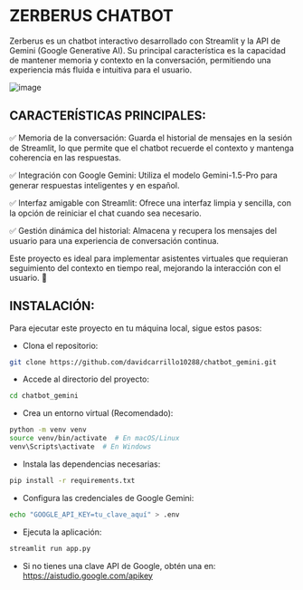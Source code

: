 # ZERBERUS CHATBOT

Zerberus es un chatbot interactivo desarrollado con Streamlit y la API de Gemini (Google Generative AI). Su principal característica es la capacidad de mantener memoria y contexto en la conversación, permitiendo una experiencia más fluida e intuitiva para el usuario.

![image](https://github.com/user-attachments/assets/aba83aca-c0b3-4d8a-8fb6-4cc686ceb3dd)


## CARACTERÍSTICAS PRINCIPALES:

✅ Memoria de la conversación: Guarda el historial de mensajes en la sesión de Streamlit, lo que permite que el chatbot recuerde el contexto y mantenga coherencia en las respuestas.

✅ Integración con Google Gemini: Utiliza el modelo Gemini-1.5-Pro para generar respuestas inteligentes y en español.

✅ Interfaz amigable con Streamlit: Ofrece una interfaz limpia y sencilla, con la opción de reiniciar el chat cuando sea necesario.

✅ Gestión dinámica del historial: Almacena y recupera los mensajes del usuario para una experiencia de conversación continua.

Este proyecto es ideal para implementar asistentes virtuales que requieran seguimiento del contexto en tiempo real, mejorando la interacción con el usuario. 🚀

## INSTALACIÓN: 

Para ejecutar este proyecto en tu máquina local, sigue estos pasos:

 * Clona el repositorio:
  ```bash
  git clone https://github.com/davidcarrillo10288/chatbot_gemini.git
  ```
 * Accede al directorio del proyecto:
  ```bash
  cd chatbot_gemini
  ```
 * Crea un entorno virtual (Recomendado):
  ```bash
  python -m venv venv  
  source venv/bin/activate  # En macOS/Linux  
  venv\Scripts\activate  # En Windows  
  ```
 * Instala las dependencias necesarias:
  ```bash
  pip install -r requirements.txt
  ```
 * Configura las credenciales de Google Gemini:
  ```bash
  echo "GOOGLE_API_KEY=tu_clave_aquí" > .env  
  ```
 * Ejecuta la aplicación:
  ```bash
  streamlit run app.py
  ```

* Si no tienes una clave API de Google, obtén una en: https://aistudio.google.com/apikey
